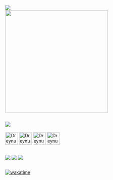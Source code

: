 <div>
  <img src="https://github-readme-stats.vercel.app/api/wakatime?username=dreynus&theme=midnight-purple&cache_seconds=1400&locale=en" />
</div>

<div>
  <img align="center" src="https://github-readme-stats.vercel.app/api/top-langs/?username=anseryg&theme=midnight-purple&layout=compact" width="325px" />
</div>


##


<div>
  <a href="https://github.com/anseryg/whatsapp-bot"><img align="center" src="https://github-readme-stats.vercel.app/api/pin/?username=anseryg&repo=whatsapp-bot&theme=midnight-purple&cache_seconds=1400" /></a>
</div>

<div style="display: block"></br>
  <img align="center" src="https://cdn.jsdelivr.net/gh/devicons/devicon/icons/html5/html5-original.svg" alt="Dreynus" height="40" width="40"/>
  <img align="center" src="https://cdn.jsdelivr.net/gh/devicons/devicon/icons/css3/css3-original.svg" alt="Dreynus" height="40" width="40"/>
  <img align="center" src="https://cdn.jsdelivr.net/gh/devicons/devicon/icons/javascript/javascript-original.svg" alt="Dreynus" height="40" width="40"/>
<!--   <img align="center" src="https://cdn.jsdelivr.net/gh/devicons/devicon/icons/typescript/typescript-original.svg" alt="Dreynus" height="40" width="40"/> -->
  <img align="center" src="https://cdn.jsdelivr.net/gh/devicons/devicon/icons/nodejs/nodejs-original.svg" alt="Dreynus" height="40" width="40"/>
<!--   <img align="center" src="https://cdn.jsdelivr.net/gh/devicons/devicon/icons/react/react-original.svg" alt="Dreynus" height="40" width="40"/> -->
<!--   <img align="center" src="https://cdn.jsdelivr.net/gh/devicons/devicon/icons/redux/redux-original.svg" alt="Dreynus" height="40" width="40"/> -->
<!--   <img align="center" src="https://cdn.jsdelivr.net/gh/devicons/devicon/icons/mysql/mysql-original.svg" alt="Dreynus" height="40" width="40"/> -->
</div>

##

<div>
  <a href="https://g-undefined.github.io/d.santos" target="_blank"><img align="center" src="https://img.shields.io/badge/website-000000?style=for-the-badge&logo=About.me&logoColor=white" /></a>
  <a href="https://www.instagram.com/_d.santo.s/" target="_blank"><img align="center" src="https://img.shields.io/badge/Instagram-E4405F?style=for-the-badge&logo=instagram&logoColor=white"/></a>
  <a href="mailto:contatogabrieldsantos@gmail.com" target="_blank"><img align="center" src="https://img.shields.io/badge/Gmail-EA4335.svg?style=for-the-badge&logo=Gmail&logoColor=white" /></a>
</div> </br>

[![wakatime](https://wakatime.com/badge/user/62e4fd6d-b2cd-42d8-919b-6e0db4af0afc.svg)](https://wakatime.com/@62e4fd6d-b2cd-42d8-919b-6e0db4af0afc)


